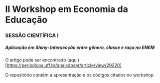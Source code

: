 # II Workshop em Economia da Educação
### SESSÃO CIENTÍFICA I 
##### Aplicação em Shiny: Intersecção entre gênero, classe e raça no ENEM

O artigo pode ser encontrado (aqui)[https://periodicos.uff.br/anaisdoser/article/view/29220]

O repositório contém a apresentação e os códigos citados no workshop
